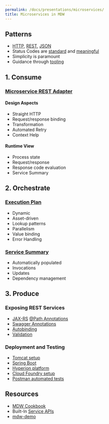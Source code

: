 ```yaml
---
permalink: /docs/presentations/microservices/
title: Microservices in MDW
---
```


## Patterns
  - [HTTP](https://www.w3.org/Protocols/HTTP/HTTP2.html), [REST](https://en.wikipedia.org/wiki/Representational_state_transfer), [JSON](http://www.json.org/)
  - Status Codes are [standard](https://www.w3.org/Protocols/HTTP/HTRESP.html) and [meaningful](https://en.wikipedia.org/wiki/List_of_HTTP_status_codes)
  - Simplicity is paramount
  - Guidance through [tooling](../../getting-started/install-designer/) 

## 1. Consume

### [Microservice REST Adapter](http://centurylinkcloud.github.io/mdw/docs/help/RestfulAdapter.html)

#### Design Aspects
  - Straight HTTP
  - Request/response binding
  - Transformation
  - Automated Retry
  - Context Help

#### Runtime View
  - Process state
  - Request/response
  - Response code evaluation
  - Service Summary
  
## 2. Orchestrate

### [Execution Plan](http://centurylinkcloud.github.io/mdw/docs/help/InvokeMultipleSubprocesses.html)
  - Dynamic
  - Asset-driven
  - Lookup patterns
  - Parallelism
  - Value binding
  - Error Handling
  
### [Service Summary](http://git.lab.af.qwest.net:7990/projects/SD/repos/sd-workflow/browse/assets/io/ctl/sd/dev/service-summary.md)
  - Automatically populated
  - Invocations
  - Updates
  - Dependency management
  
## 3. Produce

### Exposing REST Services
  - [JAX-RS](http://docs.oracle.com/javaee/6/tutorial/doc/giepu.html) [@Path Annotations](http://docs.oracle.com/javaee/6/api/javax/ws/rs/Path.html)
  - [Swagger Annotations](https://github.com/swagger-api/swagger-core/wiki/Annotations-1.5.X)
  - [Autobinding](https://limberest.io/limberest/topics/binding)
  - [Validation](https://limberest.io/limberest/topics/validation)

### Deployment and Testing
  - [Tomcat setup](../../guides/SetupGuideForTomcat/)
  - [Spring Boot](http://127.0.0.1:4000/docs/getting-started/quick-start/)
  - [Hyperion platform](https://hyperion-ui-test1.pcfomactl.dev.intranet/home.html)
  - [Cloud Foundry setup](../../guides/SetupGuideForCloudFoundry/)
  - [Postman automated tests](../../help/groovyTestScriptSyntax.html#serviceApiTesting)
  
## Resources
  - [MDW Cookbook](../../guides/mdw-cookbook/)
  - Built-In [Service APIs]()
  - [mdw-demo]()